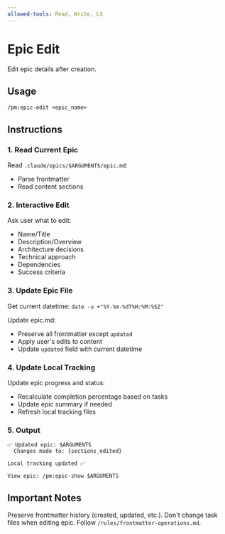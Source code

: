 ```yaml
---
allowed-tools: Read, Write, LS
---
```


# Epic Edit

Edit epic details after creation.

## Usage
```
/pm:epic-edit <epic_name>
```

## Instructions

### 1. Read Current Epic

Read `.claude/epics/$ARGUMENTS/epic.md`:
- Parse frontmatter
- Read content sections

### 2. Interactive Edit

Ask user what to edit:
- Name/Title
- Description/Overview
- Architecture decisions
- Technical approach
- Dependencies
- Success criteria

### 3. Update Epic File

Get current datetime: `date -u +"%Y-%m-%dT%H:%M:%SZ"`

Update epic.md:
- Preserve all frontmatter except `updated`
- Apply user's edits to content
- Update `updated` field with current datetime

### 4. Update Local Tracking

Update epic progress and status:
- Recalculate completion percentage based on tasks
- Update epic summary if needed
- Refresh local tracking files

### 5. Output

```
✅ Updated epic: $ARGUMENTS
  Changes made to: {sections_edited}
  
Local tracking updated ✅

View epic: /pm:epic-show $ARGUMENTS
```

## Important Notes

Preserve frontmatter history (created, updated, etc.).
Don't change task files when editing epic.
Follow `/rules/frontmatter-operations.md`.